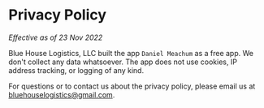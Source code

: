 # Privacy Policy

*Effective as of 23 Nov 2022*

Blue House Logistics, LLC built the app `Daniel Meachum` as a free app. We don't collect any data whatsoever. The app does not use cookies, IP address tracking, or logging of any kind.

For questions or to contact us about the privacy policy, please email us at <bluehouselogistics@gmail.com>.
